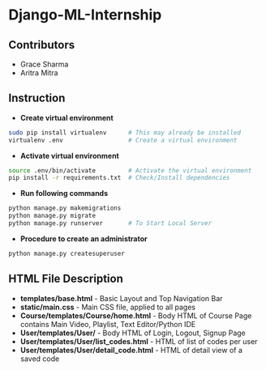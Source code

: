 # Django-ML-Internship
## Contributors
- Grace Sharma
- Aritra Mitra
## Instruction
- **Create virtual environment**
```bash
sudo pip install virtualenv      # This may already be installed
virtualenv .env                  # Create a virtual environment
```
- **Activate virtual environment**
```bash
source .env/bin/activate         # Activate the virtual environment
pip install -r requirements.txt  # Check/Install dependencies
```
- **Run following commands**
```bash
python manage.py makemigrations
python manage.py migrate
python manage.py runserver       # To Start Local Server 
```
- **Procedure to create an administrator**
```bash
python manage.py createsuperuser
```
## HTML File Description
- **templates/base.html** - Basic Layout and Top Navigation Bar
- **static/main.css** - Main CSS file, applied to all pages 
- **Course/templates/Course/home.html** - Body HTML of Course Page contains Main Video, Playlist, Text Editor/Python IDE
- **User/templates/User/** - Body HTML of Login, Logout, Signup Page 
- **User/templates/User/list_codes.html** - HTML of list of codes per user
- **User/templates/User/detail_code.html** - HTML of detail view of a saved code
